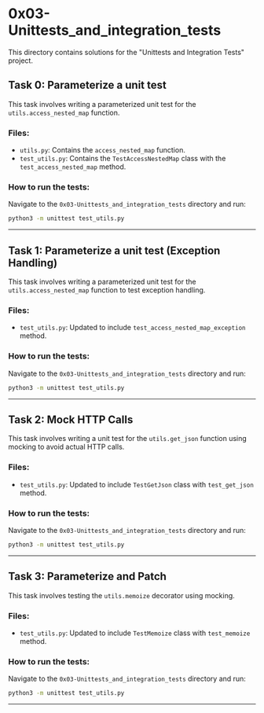 # 0x03-Unittests_and_integration_tests

This directory contains solutions for the "Unittests and Integration Tests" project.

## Task 0: Parameterize a unit test

This task involves writing a parameterized unit test for the `utils.access_nested_map` function.

### Files:
- `utils.py`: Contains the `access_nested_map` function.
- `test_utils.py`: Contains the `TestAccessNestedMap` class with the `test_access_nested_map` method.

### How to run the tests:
Navigate to the `0x03-Unittests_and_integration_tests` directory and run:
```bash
python3 -m unittest test_utils.py
```
---
## Task 1: Parameterize a unit test (Exception Handling)

This task involves writing a parameterized unit test for the `utils.access_nested_map` function to test exception handling.

### Files:
- `test_utils.py`: Updated to include `test_access_nested_map_exception` method.

### How to run the tests:
Navigate to the `0x03-Unittests_and_integration_tests` directory and run:
```bash
python3 -m unittest test_utils.py
```
---
## Task 2: Mock HTTP Calls

This task involves writing a unit test for the `utils.get_json` function using mocking to avoid actual HTTP calls.

### Files:
- `test_utils.py`: Updated to include `TestGetJson` class with `test_get_json` method.

### How to run the tests:
Navigate to the `0x03-Unittests_and_integration_tests` directory and run:
```bash
python3 -m unittest test_utils.py
```
---
## Task 3: Parameterize and Patch

This task involves testing the `utils.memoize` decorator using mocking.

### Files:
- `test_utils.py`: Updated to include `TestMemoize` class with `test_memoize` method.

### How to run the tests:
Navigate to the `0x03-Unittests_and_integration_tests` directory and run:
```bash
python3 -m unittest test_utils.py
```
---

